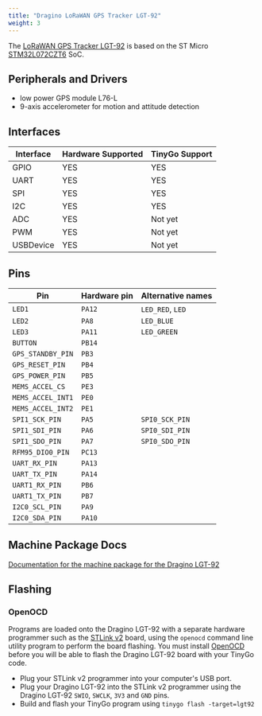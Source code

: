 ```yaml
---
title: "Dragino LoRaWAN GPS Tracker LGT-92"
weight: 3
---
```


The [LoRaWAN GPS Tracker LGT-92](https://www.dragino.com/products/lora-lorawan-end-node/item/142-lgt-92.html) is based on the ST Micro [STM32L072CZT6](https://www.st.com/en/microcontrollers-microprocessors/stm32l072cz.html) SoC.

## Peripherals and Drivers

- low power GPS module L76-L
- 9-axis accelerometer for motion and attitude detection

## Interfaces

| Interface | Hardware Supported | TinyGo Support |
| --------- | ------------- | ----- |
| GPIO      | YES | YES |
| UART      | YES | YES |
| SPI       | YES | YES |
| I2C       | YES | YES |
| ADC       | YES | Not yet |
| PWM       | YES | Not yet |
| USBDevice | YES | Not yet |

## Pins

| Pin               | Hardware pin | Alternative names |
| ----------------- | ------------ | ----------------- |
| `LED1`            | `PA12`       | `LED_RED`, `LED`  |
| `LED2`            | `PA8`        | `LED_BLUE`        |
| `LED3`            | `PA11`       | `LED_GREEN`       |
| `BUTTON`          | `PB14`       |                   |
| `GPS_STANDBY_PIN` | `PB3`        |                   |
| `GPS_RESET_PIN`   | `PB4`        |                   |
| `GPS_POWER_PIN`   | `PB5`        |                   |
| `MEMS_ACCEL_CS`   | `PE3`        |                   |
| `MEMS_ACCEL_INT1` | `PE0`        |                   |
| `MEMS_ACCEL_INT2` | `PE1`        |                   |
| `SPI1_SCK_PIN`    | `PA5`        | `SPI0_SCK_PIN`    |
| `SPI1_SDI_PIN`    | `PA6`        | `SPI0_SDI_PIN`    |
| `SPI1_SDO_PIN`    | `PA7`        | `SPI0_SDO_PIN`    |
| `RFM95_DIO0_PIN`  | `PC13`       |                   |
| `UART_RX_PIN`     | `PA13`       |                   |
| `UART_TX_PIN`     | `PA14`       |                   |
| `UART1_RX_PIN`    | `PB6`        |                   |
| `UART1_TX_PIN`    | `PB7`        |                   |
| `I2C0_SCL_PIN`    | `PA9`        |                   |
| `I2C0_SDA_PIN`    | `PA10`       |                   |

## Machine Package Docs

[Documentation for the machine package for the Dragino LGT-92](../machine/lgt-92)

## Flashing

### OpenOCD

Programs are loaded onto the Dragino LGT-92 with a separate hardware programmer such as the [STLink v2](https://www.st.com/en/development-tools/st-link-v2.html) board, using the `openocd` command line utility program to perform the board flashing. You must install [OpenOCD](http://openocd.org/) before you will be able to flash the Dragino LGT-92 board with your TinyGo code.

- Plug your STLink v2 programmer into your computer's USB port.
- Plug your Dragino LGT-92 into the STLink v2 programmer using the Dragino LGT-92 `SWIO`, `SWCLK`, `3V3` and `GND` pins.
- Build and flash your TinyGo program using `tinygo flash -target=lgt92`
